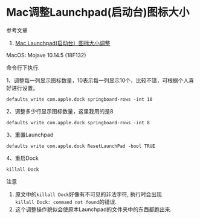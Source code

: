 # Mac调整Launchpad(启动台)图标大小

参考文章

1. [Mac Launchpad(启动台）图标大小调整](https://www.jianshu.com/p/4c3d11eebb6d)

MacOS: Mojave 10.14.5 (18F132)

命令行下执行.

1、调整每一列显示图标数量，10表示每一列显示10个，比较不错，可根据个人喜好进行设置。 

```
defaults write com.apple.dock springboard-rows -int 10
```

2、调整多少行显示图标数量，这里我用的是8 

```
defaults write com.apple.dock springboard-rows -int 8
```

3、重置Launchpad

```
defaults write com.apple.dock ResetLaunchPad -bool TRUE
```

4、重启Dock

```
killall Dock
```

注意

1. 原文中的`killall Dock`好像有不可见的非法字符, 执行时会出现`killall Dock: command not found`的错误.
2. 这个调整操作貌似会使原本Launchpad的文件夹中的东西都跑出来.


